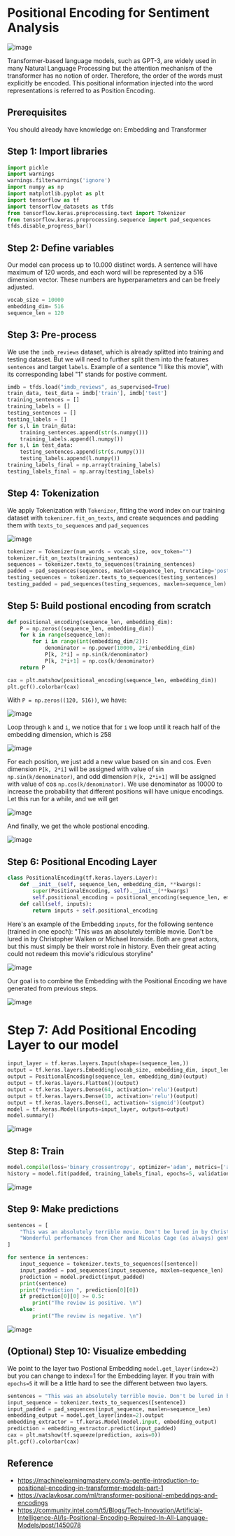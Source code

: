 # Positional Encoding for Sentiment Analysis

![image](https://github.com/hughiephan/DPL/assets/16631121/1ce73c5f-ef72-4cec-894e-087fae9fec14)

Transformer-based language models, such as GPT-3, are widely used in many Natural Language Processing but the attention mechanism of the transformer has no notion of order. Therefore, the order of the words must explicitly be encoded. This positional information injected into the word representations is referred to as Position Encoding.

## Prerequisites
You should already have knowledge on: Embedding and Transformer

## Step 1: Import libraries
```python
import pickle
import warnings 
warnings.filterwarnings('ignore')
import numpy as np
import matplotlib.pyplot as plt
import tensorflow as tf
import tensorflow_datasets as tfds
from tensorflow.keras.preprocessing.text import Tokenizer
from tensorflow.keras.preprocessing.sequence import pad_sequences
tfds.disable_progress_bar()
```

## Step 2: Define variables
Our model can process up to 10.000 distinct words. A sentence will have maximum of 120 words, and each word will be represented by a 516 dimension vector. These numbers are hyperparameters and can be freely adjusted.
```python
vocab_size = 10000
embedding_dim= 516
sequence_len = 120
```

## Step 3: Pre-process

We use the `imdb_reviews` dataset, which is already splitted into training and testing dataset. But we will need to further split them into the features `sentences` and target `labels`. Example of a sentence "I like this movie", with its corresponding label "1" stands for postive comment.

```python
imdb = tfds.load("imdb_reviews", as_supervised=True)
train_data, test_data = imdb['train'], imdb['test']
training_sentences = []
training_labels = []
testing_sentences = []
testing_labels = []
for s,l in train_data:
    training_sentences.append(str(s.numpy()))
    training_labels.append(l.numpy())
for s,l in test_data:
    testing_sentences.append(str(s.numpy()))
    testing_labels.append(l.numpy())
training_labels_final = np.array(training_labels)
testing_labels_final = np.array(testing_labels)
```

## Step 4: Tokenization

We apply Tokenization with `Tokenizer`, fitting the word index on our training dataset with `tokenizer.fit_on_texts`, and create sequences and padding them with `texts_to_sequences` and `pad_sequences`

![image](https://github.com/hughiephan/DPL/assets/16631121/641b2e5a-3949-4d2c-8f2c-d292493f462c)

```python
tokenizer = Tokenizer(num_words = vocab_size, oov_token="")
tokenizer.fit_on_texts(training_sentences)
sequences = tokenizer.texts_to_sequences(training_sentences)
padded = pad_sequences(sequences, maxlen=sequence_len, truncating='post')
testing_sequences = tokenizer.texts_to_sequences(testing_sentences)
testing_padded = pad_sequences(testing_sequences, maxlen=sequence_len)
```

## Step 5: Build postional encoding from scratch
```python
def positional_encoding(sequence_len, embedding_dim):
    P = np.zeros((sequence_len, embedding_dim))
    for k in range(sequence_len):
        for i in range(int(embedding_dim/2)):
            denominator = np.power(10000, 2*i/embedding_dim)
            P[k, 2*i] = np.sin(k/denominator)
            P[k, 2*i+1] = np.cos(k/denominator)
    return P

cax = plt.matshow(positional_encoding(sequence_len, embedding_dim))
plt.gcf().colorbar(cax)
```

With `P = np.zeros((120, 516))`, we have:

![image](https://github.com/hughiephan/DPL/assets/16631121/635d4e15-a87a-45cf-a55a-9c9fa0e0d8c6)

Loop through `k` and `i`, we notice that for `i` we loop until it reach half of the embedding dimension, which is 258

![image](https://github.com/hughiephan/DPL/assets/16631121/4552c766-82bb-4828-9ee2-b1b0e171a8a6)

For each position, we just add a new value based on sin and cos. Even dimension `P[k, 2*i]` will be assigned with value of sin `np.sin(k/denominator)`, and odd dimension `P[k, 2*i+1]` will be assigned with value of cos `np.cos(k/denominator)`. We use denominator as 10000 to increase the probability that different positions will have unique encodings. Let this run for a while, and we will get

![image](https://github.com/hughiephan/DPL/assets/16631121/f1cfb8aa-9ca7-4a3d-84ee-b59a5836e832)

And finally, we get the whole postional encoding.

![image](https://github.com/hughiephan/DPL/assets/16631121/d8d399c3-9beb-4236-9129-5a245de36f12)

## Step 6: Positional Encoding Layer
```python
class PositionalEncoding(tf.keras.layers.Layer):
    def __init__(self, sequence_len, embedding_dim, **kwargs):
        super(PositionalEncoding, self).__init__(**kwargs)
        self.positional_encoding = positional_encoding(sequence_len, embedding_dim)     
    def call(self, inputs):
        return inputs + self.positional_encoding
```

Here's an example of the Embedding `inputs`, for the following sentence (trained in one epoch): "This was an absolutely terrible movie. Don't be lured in by Christopher Walken or Michael Ironside. Both are great actors, but this must simply be their worst role in history. Even their great acting could not redeem this movie's ridiculous storyline" 

![image](https://github.com/hughiephan/DPL/assets/16631121/3900093f-f6cd-4abc-84ef-a8bd7d33e16a)

Our goal is to combine the Embedding with the Positional Encoding we have generated from previous steps.

![image](https://github.com/hughiephan/DPL/assets/16631121/fca01039-3f67-40d4-a353-2fa4cf142b85)

# Step 7: Add Positional Encoding Layer to our model
```python
input_layer = tf.keras.layers.Input(shape=(sequence_len,))
output = tf.keras.layers.Embedding(vocab_size, embedding_dim, input_length=sequence_len)(input_layer)
output = PositionalEncoding(sequence_len, embedding_dim)(output)
output = tf.keras.layers.Flatten()(output)
output = tf.keras.layers.Dense(64, activation='relu')(output)
output = tf.keras.layers.Dense(10, activation='relu')(output)
output = tf.keras.layers.Dense(1, activation='sigmoid')(output)
model = tf.keras.Model(inputs=input_layer, outputs=output)
model.summary()
```

![image](https://github.com/hughiephan/DPL/assets/16631121/4834c11c-b718-48f9-8141-f8006a8df6f2)

## Step 8: Train
```python
model.compile(loss='binary_crossentropy', optimizer='adam', metrics=['accuracy'])
history = model.fit(padded, training_labels_final, epochs=5, validation_data = (testing_padded, testing_labels_final))
```

![image](https://github.com/hughiephan/DPL/assets/16631121/7cacc1ee-7b5e-4309-b0bd-52dfdeba0dd6)

## Step 9: Make predictions
```python
sentences = [
    "This was an absolutely terrible movie. Don't be lured in by Christopher Walken or Michael Ironside. Both are great actors, but this must simply be their worst role in history. Even their great acting could not redeem this movie's ridiculous storyline",
    "Wonderful performances from Cher and Nicolas Cage (as always) gently row the plot along. There are no rapids to cross, no dangerous waters, just a warm and witty paddle through New York life at its best."
]

for sentence in sentences:
    input_sequence = tokenizer.texts_to_sequences([sentence])
    input_padded = pad_sequences(input_sequence, maxlen=sequence_len)
    prediction = model.predict(input_padded)
    print(sentence)
    print("Prediction ", prediction[0][0])
    if prediction[0][0] >= 0.5:
        print("The review is positive. \n")
    else:
        print("The review is negative. \n")
```

![image](https://github.com/hughiephan/DPL/assets/16631121/ce0804af-ab03-4787-9c1f-01e1a443a53f)

## (Optional) Step 10: Visualize embedding

We point to the layer two Postional Embedding `model.get_layer(index=2)` but you can change to index=1 for the Embedding layer. If you train with `epochs=5` it will be a little hard to see the different between two layers. 

```python
sentences = "This was an absolutely terrible movie. Don't be lured in by Christopher Walken or Michael Ironside. Both are great actors, but this must simply be their worst role in history. Even their great acting could not redeem this movie's ridiculous storyline"
input_sequence = tokenizer.texts_to_sequences([sentence])
input_padded = pad_sequences(input_sequence, maxlen=sequence_len)
embedding_output = model.get_layer(index=2).output  
embedding_extractor = tf.keras.Model(model.input, embedding_output)
prediction = embedding_extractor.predict(input_padded)
cax = plt.matshow(tf.squeeze(prediction, axis=0))
plt.gcf().colorbar(cax)
```

## Reference
- https://machinelearningmastery.com/a-gentle-introduction-to-positional-encoding-in-transformer-models-part-1
- https://vaclavkosar.com/ml/transformer-positional-embeddings-and-encodings
- https://community.intel.com/t5/Blogs/Tech-Innovation/Artificial-Intelligence-AI/Is-Positional-Encoding-Required-In-All-Language-Models/post/1450078
